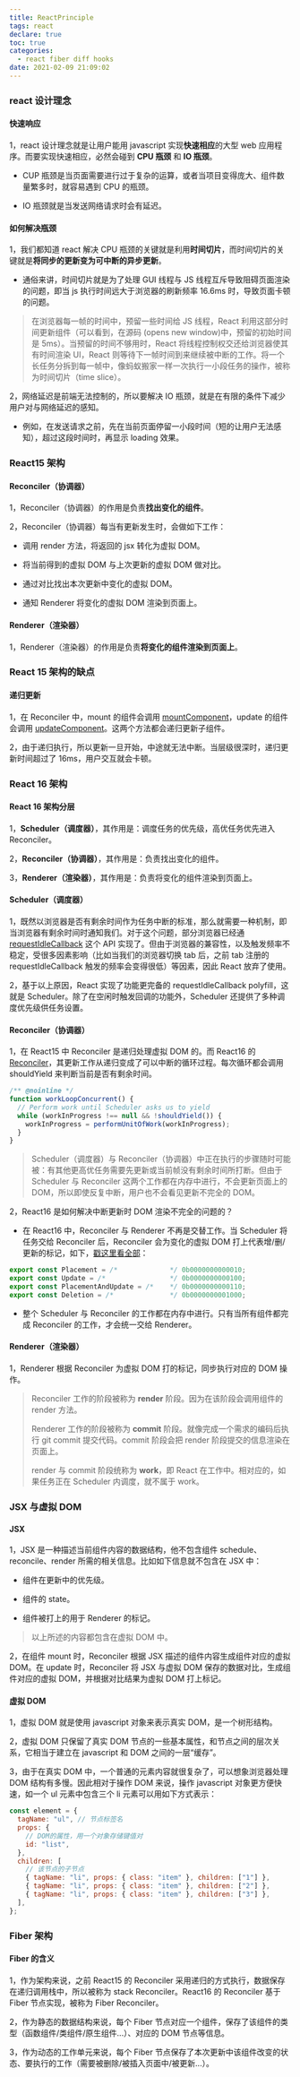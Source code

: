 ```yaml
---
title: ReactPrinciple
tags: react
declare: true
toc: true
categories:
  - react fiber diff hooks
date: 2021-02-09 21:09:02
---
```


### react 设计理念

#### 快速响应

1，react 设计理念就是让用户能用 javascript 实现**快速相应**的大型 web 应用程序。而要实现快速相应，必然会碰到 **CPU 瓶颈** 和 **IO 瓶颈**。

- CUP 瓶颈是当页面需要进行过于复杂的运算，或者当项目变得庞大、组件数量繁多时，就容易遇到 CPU 的瓶颈。

- IO 瓶颈就是当发送网络请求时会有延迟。

#### 如何解决瓶颈

1，我们都知道 react 解决 CPU 瓶颈的关键就是利用**时间切片**，而时间切片的关键就是**将同步的更新变为可中断的异步更新**。

- 通俗来讲，时间切片就是为了处理 GUI 线程与 JS 线程互斥导致阻碍页面渲染的问题，即当 js 执行时间远大于浏览器的刷新频率 16.6ms 时，导致页面卡顿的问题。

<!-- more -->

> 在浏览器每一帧的时间中，预留一些时间给 JS 线程，React 利用这部分时间更新组件（可以看到，在源码 (opens new window)中，预留的初始时间是 5ms）。当预留的时间不够用时，React 将线程控制权交还给浏览器使其有时间渲染 UI，React 则等待下一帧时间到来继续被中断的工作。将一个长任务分拆到每一帧中，像蚂蚁搬家一样一次执行一小段任务的操作，被称为时间切片（time slice）。

2，网络延迟是前端无法控制的，所以要解决 IO 瓶颈，就是在有限的条件下减少用户对与网络延迟的感知。

- 例如，在发送请求之前，先在当前页面停留一小段时间（短的让用户无法感知），超过这段时间时，再显示 loading 效果。

### React15 架构

#### Reconciler（协调器）

1，Reconciler（协调器）的作用是负责**找出变化的组件**。

2，Reconciler（协调器）每当有更新发生时，会做如下工作：

- 调用 render 方法，将返回的 jsx 转化为虚拟 DOM。

- 将当前得到的虚拟 DOM 与上次更新的虚拟 DOM 做对比。

- 通过对比找出本次更新中变化的虚拟 DOM。

- 通知 Renderer 将变化的虚拟 DOM 渲染到页面上。

#### Renderer（渲染器）

1，Renderer（渲染器）的作用是负责**将变化的组件渲染到页面上**。

### React 15 架构的缺点

#### 递归更新

1，在 Reconciler 中，mount 的组件会调用 [mountComponent](https://github.com/facebook/react/blob/15-stable/src/renderers/dom/shared/ReactDOMComponent.js#L498)，update 的组件会调用 [updateComponent](https://github.com/facebook/react/blob/15-stable/src/renderers/dom/shared/ReactDOMComponent.js#L877)。这两个方法都会递归更新子组件。

2，由于递归执行，所以更新一旦开始，中途就无法中断。当层级很深时，递归更新时间超过了 16ms，用户交互就会卡顿。

### React 16 架构

#### React 16 架构分层

1，**Scheduler（调度器）**，其作用是：调度任务的优先级，高优任务优先进入 Reconciler。

2，**Reconciler（协调器）**，其作用是：负责找出变化的组件。

3，**Renderer（渲染器）**，其作用是：负责将变化的组件渲染到页面上。

#### Scheduler（调度器）

1，既然以浏览器是否有剩余时间作为任务中断的标准，那么就需要一种机制，即当浏览器有剩余时间时通知我们。对于这个问题，部分浏览器已经通 [requestIdleCallback](https://developer.mozilla.org/zh-CN/docs/Web/API/Window/requestIdleCallback) 这个 API 实现了。但由于浏览器的兼容性，以及触发频率不稳定，受很多因素影响（比如当我们的浏览器切换 tab 后，之前 tab 注册的 requestIdleCallback 触发的频率会变得很低）等因素，因此 React 放弃了使用。

2，基于以上原因，React 实现了功能更完备的 requestIdleCallback polyfill，这就是 Scheduler。除了在空闲时触发回调的功能外，Scheduler 还提供了多种调度优先级供任务设置。

#### Reconciler（协调器）

1，在 React15 中 Reconciler 是递归处理虚拟 DOM 的。而 React16 的 [Reconciler](https://github.com/facebook/react/blob/1fb18e22ae66fdb1dc127347e169e73948778e5a/packages/react-reconciler/src/ReactFiberWorkLoop.new.js#L1673)，其更新工作从递归变成了可以中断的循环过程。每次循环都会调用 shouldYield 来判断当前是否有剩余时间。

```js
/** @noinline */
function workLoopConcurrent() {
  // Perform work until Scheduler asks us to yield
  while (workInProgress !== null && !shouldYield()) {
    workInProgress = performUnitOfWork(workInProgress);
  }
}
```

> Scheduler（调度器）与 Reconciler（协调器）中正在执行的步骤随时可能被：有其他更高优任务需要先更新或当前帧没有剩余时间所打断。但由于 Scheduler 与 Reconciler 这两个工作都在内存中进行，不会更新页面上的 DOM，所以即使反复中断，用户也不会看见更新不完全的 DOM。

2，React16 是如何解决中断更新时 DOM 渲染不完全的问题的？

- 在 React16 中，Reconciler 与 Renderer 不再是交替工作。当 Scheduler 将任务交给 Reconciler 后，Reconciler 会为变化的虚拟 DOM 打上代表增/删/更新的标记，如下，[戳这里看全部](https://github.com/facebook/react/blob/1fb18e22ae66fdb1dc127347e169e73948778e5a/packages/react-reconciler/src/ReactSideEffectTags.js)：

```js
export const Placement = /*             */ 0b0000000000010;
export const Update = /*                */ 0b0000000000100;
export const PlacementAndUpdate = /*    */ 0b0000000000110;
export const Deletion = /*              */ 0b0000000001000;
```

- 整个 Scheduler 与 Reconciler 的工作都在内存中进行。只有当所有组件都完成 Reconciler 的工作，才会统一交给 Renderer。

#### Renderer（渲染器）

1，Renderer 根据 Reconciler 为虚拟 DOM 打的标记，同步执行对应的 DOM 操作。

> Reconciler 工作的阶段被称为 **render** 阶段。因为在该阶段会调用组件的 render 方法。
>
> Renderer 工作的阶段被称为 **commit** 阶段。就像完成一个需求的编码后执行 git commit 提交代码。commit 阶段会把 render 阶段提交的信息渲染在页面上。
>
> render 与 commit 阶段统称为 **work**，即 React 在工作中。相对应的，如果任务正在 Scheduler 内调度，就不属于 work。

### JSX 与虚拟 DOM

#### JSX

1，JSX 是一种描述当前组件内容的数据结构，他不包含组件 schedule、reconcile、render 所需的相关信息。比如如下信息就不包含在 JSX 中：

- 组件在更新中的优先级。

- 组件的 state。

- 组件被打上的用于 Renderer 的标记。

> 以上所述的内容都包含在虚拟 DOM 中。

2，在组件 mount 时，Reconciler 根据 JSX 描述的组件内容生成组件对应的虚拟 DOM。在 update 时，Reconciler 将 JSX 与虚拟 DOM 保存的数据对比，生成组件对应的虚拟 DOM，并根据对比结果为虚拟 DOM 打上标记。

#### 虚拟 DOM

1，虚拟 DOM 就是使用 javascript 对象来表示真实 DOM，是一个树形结构。

2，虚拟 DOM 只保留了真实 DOM 节点的一些基本属性，和节点之间的层次关系，它相当于建立在 javascript 和 DOM 之间的一层“缓存”。

3，由于在真实 DOM 中，一个普通的元素内容就很复杂了，可以想象浏览器处理 DOM 结构有多慢。因此相对于操作 DOM 来说，操作 javascript 对象更方便快速，如一个 ul 元素中包含三个 li 元素可以用如下方式表示：

```js
const element = {
  tagName: "ul", // 节点标签名
  props: {
    // DOM的属性，用一个对象存储键值对
    id: "list",
  },
  children: [
    // 该节点的子节点
    { tagName: "li", props: { class: "item" }, children: ["1"] },
    { tagName: "li", props: { class: "item" }, children: ["2"] },
    { tagName: "li", props: { class: "item" }, children: ["3"] },
  ],
};
```

### Fiber 架构

#### Fiber 的含义

1，作为架构来说，之前 React15 的 Reconciler 采用递归的方式执行，数据保存在递归调用栈中，所以被称为 stack Reconciler。React16 的 Reconciler 基于 Fiber 节点实现，被称为 Fiber Reconciler。

2，作为静态的数据结构来说，每个 Fiber 节点对应一个组件，保存了该组件的类型（函数组件/类组件/原生组件...）、对应的 DOM 节点等信息。

3，作为动态的工作单元来说，每个 Fiber 节点保存了本次更新中该组件改变的状态、要执行的工作（需要被删除/被插入页面中/被更新...）。
